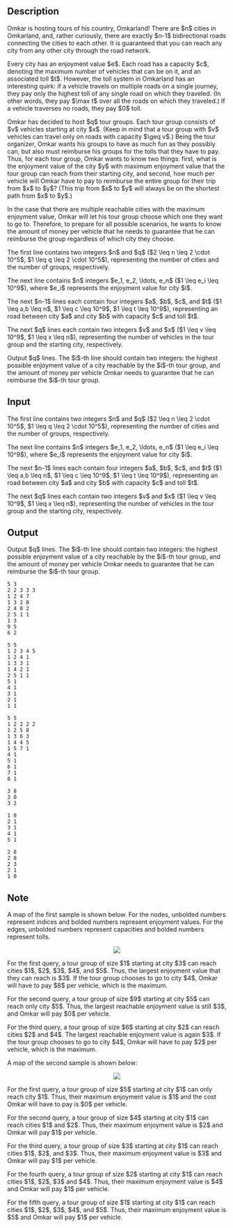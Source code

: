 ## Description

<div><p>Omkar is hosting tours of his country, Omkarland! There are $n$ cities in Omkarland, and, rather curiously, there are exactly $n-1$ bidirectional roads connecting the cities to each other. It is guaranteed that you can reach any city from any other city through the road network.</p><p>Every city has an enjoyment value $e$. Each road has a capacity $c$, denoting the maximum number of vehicles that can be on it, and an associated toll $t$. However, the toll system in Omkarland has an interesting quirk: if a vehicle travels on multiple roads on a single journey, they pay only the highest toll of any single road on which they traveled. (In other words, they pay $\max t$ over all the roads on which they traveled.) If a vehicle traverses no roads, they pay $0$ toll.</p><p>Omkar has decided to host $q$ tour groups. Each tour group consists of $v$ vehicles starting at city $x$. (Keep in mind that a tour group with $v$ vehicles can travel only on roads with capacity $\geq v$.) Being the tour organizer, Omkar wants his groups to have as much fun as they possibly can, but also must reimburse his groups for the tolls that they have to pay. Thus, for each tour group, Omkar wants to know two things: first, what is the enjoyment value of the city $y$ with maximum enjoyment value that the tour group can reach from their starting city, and second, how much per vehicle will Omkar have to pay to reimburse the entire group for their trip from $x$ to $y$? (This trip from $x$ to $y$ will always be on the shortest path from $x$ to $y$.)</p><p>In the case that there are multiple reachable cities with the maximum enjoyment value, Omkar will let his tour group choose which one they want to go to. Therefore, to prepare for all possible scenarios, he wants to know the amount of money per vehicle that he needs to guarantee that he can reimburse the group regardless of which city they choose.</p></div><div class="input-specification"><p>The first line contains two integers $n$ and $q$ ($2 \leq n \leq 2 \cdot 10^5$, $1 \leq q \leq 2 \cdot 10^5$), representing the number of cities and the number of groups, respectively.</p><p>The next line contains $n$ integers $e_1, e_2, \ldots, e_n$ ($1 \leq e_i \leq 10^9$), where $e_i$ represents the enjoyment value for city $i$.</p><p>The next $n-1$ lines each contain four integers $a$, $b$, $c$, and $t$ ($1 \leq a,b \leq n$, $1 \leq c \leq 10^9$, $1 \leq t \leq 10^9$), representing an road between city $a$ and city $b$ with capacity $c$ and toll $t$.</p><p>The next $q$ lines each contain two integers $v$ and $x$ ($1 \leq v \leq 10^9$, $1 \leq x \leq n$), representing the number of vehicles in the tour group and the starting city, respectively.</p></div><div class="output-specification"><p>Output $q$ lines. The $i$-th line should contain two integers: the highest possible enjoyment value of a city reachable by the $i$-th tour group, and the amount of money per vehicle Omkar needs to guarantee that he can reimburse the $i$-th tour group.</p></div>

## Input

<p>The first line contains two integers $n$ and $q$ ($2 \leq n \leq 2 \cdot 10^5$, $1 \leq q \leq 2 \cdot 10^5$), representing the number of cities and the number of groups, respectively.</p><p>The next line contains $n$ integers $e_1, e_2, \ldots, e_n$ ($1 \leq e_i \leq 10^9$), where $e_i$ represents the enjoyment value for city $i$.</p><p>The next $n-1$ lines each contain four integers $a$, $b$, $c$, and $t$ ($1 \leq a,b \leq n$, $1 \leq c \leq 10^9$, $1 \leq t \leq 10^9$), representing an road between city $a$ and city $b$ with capacity $c$ and toll $t$.</p><p>The next $q$ lines each contain two integers $v$ and $x$ ($1 \leq v \leq 10^9$, $1 \leq x \leq n$), representing the number of vehicles in the tour group and the starting city, respectively.</p>

## Output

<p>Output $q$ lines. The $i$-th line should contain two integers: the highest possible enjoyment value of a city reachable by the $i$-th tour group, and the amount of money per vehicle Omkar needs to guarantee that he can reimburse the $i$-th tour group.</p>





```input1
5 3
2 2 3 3 3
1 2 4 7
1 3 2 8
2 4 8 2
2 5 1 1
1 3
9 5
6 2
```




```input2
5 5
1 2 3 4 5
1 2 4 1
1 3 3 1
1 4 2 1
2 5 1 1
5 1
4 1
3 1
2 1
1 1
```




```input3
5 5
1 2 2 2 2
1 2 5 8
1 3 6 3
1 4 4 5
1 5 7 1
4 1
5 1
6 1
7 1
8 1
```




```output1
3 8
3 0
3 2
```




```output2
1 0
2 1
3 1
4 1
5 1
```




```output3
2 8
2 8
2 3
2 1
1 0
```



## Note

<p>A map of the first sample is shown below. For the nodes, unbolded numbers represent indices and bolded numbers represent enjoyment values. For the edges, unbolded numbers represent capacities and bolded numbers represent tolls.</p><center> <img class="tex-graphics" src="file://OGFWdK6z.png" style="max-width: 100.0%;max-height: 100.0%;"> </center><p>For the first query, a tour group of size $1$ starting at city $3$ can reach cities $1$, $2$, $3$, $4$, and $5$. Thus, the largest enjoyment value that they can reach is $3$. If the tour group chooses to go to city $4$, Omkar will have to pay $8$ per vehicle, which is the maximum.</p><p>For the second query, a tour group of size $9$ starting at city $5$ can reach only city $5$. Thus, the largest reachable enjoyment value is still $3$, and Omkar will pay $0$ per vehicle.</p><p>For the third query, a tour group of size $6$ starting at city $2$ can reach cities $2$ and $4$. The largest reachable enjoyment value is again $3$. If the tour group chooses to go to city $4$, Omkar will have to pay $2$ per vehicle, which is the maximum.</p><p>A map of the second sample is shown below:</p><center> <img class="tex-graphics" src="file://tLDt8Bkq.png" style="max-width: 100.0%;max-height: 100.0%;"> </center><p>For the first query, a tour group of size $5$ starting at city $1$ can only reach city $1$. Thus, their maximum enjoyment value is $1$ and the cost Omkar will have to pay is $0$ per vehicle.</p><p>For the second query, a tour group of size $4$ starting at city $1$ can reach cities $1$ and $2$. Thus, their maximum enjoyment value is $2$ and Omkar will pay $1$ per vehicle.</p><p>For the third query, a tour group of size $3$ starting at city $1$ can reach cities $1$, $2$, and $3$. Thus, their maximum enjoyment value is $3$ and Omkar will pay $1$ per vehicle.</p><p>For the fourth query, a tour group of size $2$ starting at city $1$ can reach cities $1$, $2$, $3$ and $4$. Thus, their maximum enjoyment value is $4$ and Omkar will pay $1$ per vehicle.</p><p>For the fifth query, a tour group of size $1$ starting at city $1$ can reach cities $1$, $2$, $3$, $4$, and $5$. Thus, their maximum enjoyment value is $5$ and Omkar will pay $1$ per vehicle.</p>
